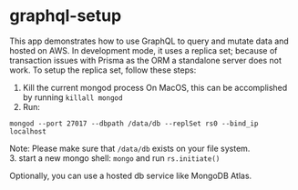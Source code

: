 # graphql-setup
This app demonstrates how to use GraphQL to query and mutate data and hosted on AWS.
In development mode, it uses a replica set; because of transaction issues with Prisma as the ORM a standalone server does not work. To setup the replica set, follow these steps:
1. Kill the current mongod process
On MacOS, this can be accomplished by running `killall mongod`
2. Run:
```
mongod --port 27017 --dbpath /data/db --replSet rs0 --bind_ip localhost
```

Note: Please make sure that `/data/db` exists on your file system.  
3. start a new mongo shell: `mongo` and run `rs.initiate()`

Optionally, you can use a hosted db service like MongoDB Atlas.